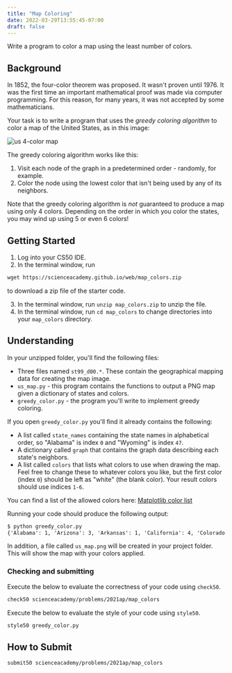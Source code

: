 ```yaml
---
title: "Map Coloring"
date: 2022-03-29T13:55:45-07:00
draft: false
---
```


Write a program to color a map using the least number of colors.
<!--more-->

## Background

In 1852, the four-color theorem was proposed. It wasn't proven until 1976. It was the first time an important mathematical proof was made via computer programming. For this reason, for many years, it was not accepted by some mathematicians.

Your task is to write a program that uses the *greedy coloring algorithm* to color a map of the United States, as in this image:

![us 4-color map](/web/us_map_4color.png)

The greedy coloring algorithm works like this:

1. Visit each node of the graph in a predetermined order - randomly, for example.
2. Color the node using the lowest color that isn't being used by any of its neighbors.

Note that the greedy coloring algorithm is *not* guaranteed to produce a map using only 4 colors. Depending on the order in which you color the states, you may wind up using 5 or even 6 colors!

## Getting Started

1. Log into your CS50 IDE.
2. In the terminal window, run

```md
wget https://scienceacademy.github.io/web/map_colors.zip
```

 to download a zip file of the starter code.

3. In the terminal window, run `unzip map_colors.zip` to unzip the file.
4. In the terminal window, run `cd map_colors` to change directories into your `map_colors` directory.

## Understanding

In your unzipped folder, you'll find the following files:

* Three files named `st99_d00.*`. These contain the geographical mapping data for creating the map image.
* `us_map.py` - this program contains the functions to output a PNG map given a dictionary of states and colors.
* `greedy_color.py` - the program you'll write to implement greedy coloring.

If you open `greedy_color.py` you'll find it already contains the following:

* A list called `state_names` containing the state names in alphabetical order, so "Alabama" is index `0` and "Wyoming" is index `47`.
* A dictionary called `graph` that contains the graph data describing each state's neighbors.
* A list called `colors` that lists what colors to use when drawing the map. Feel free to change these to whatever colors you like, but the first color (index `0`) should be left as "white" (the blank color). Your result colors should use indices `1-6`.

You can find a list of the allowed colors here:
[Matplotlib color list](<https://matplotlib.org/stable/gallery/color/named_colors.html>)

Running your code should produce the following output:

```md
$ python greedy_color.py
{'Alabama': 1, 'Arizona': 3, 'Arkansas': 1, 'California': 4, 'Colorado': 2, 'Connecticut': 2, 'Delaware': 3, 'Florida': 2, 'Georgia': 3, 'Idaho': 3, 'Illinois': 3, 'Indiana': 2, 'Iowa': 1, 'Kansas': 1, 'Kentucky': 1, 'Louisiana': 3, 'Maine': 1, 'Maryland': 4, 'Massachusetts': 3, 'Michigan': 1, 'Minnesota': 3, 'Mississippi': 2, 'Missouri': 2, 'Montana': 1, 'Nebraska': 3, 'Nevada': 2, 'New Hampshire': 2, 'New Jersey': 2, 'New Mexico': 1, 'New York': 4, 'North Carolina': 2, 'North Dakota': 3, 'Ohio': 3, 'Oklahoma': 3, 'Oregon': 1, 'Pennsylvania': 1, 'Rhode Island': 1, 'South Carolina': 1, 'South Dakota': 2, 'Tennessee': 4, 'Texas': 2, 'Utah': 1, 'Vermont': 1, 'Virginia': 3, 'Washington': 2, 'West Virginia': 2, 'Wisconsin': 2, 'Wyoming': 4}
```

In addition, a file called `us_map.png` will be created in your project folder. This will show the map with your colors applied.

### Checking and submitting

Execute the below to evaluate the correctness of your code using `check50`.

```md
check50 scienceacademy/problems/2021ap/map_colors
```

Execute the below to evaluate the style of your code using `style50`.

```md
style50 greedy_color.py
```

## How to Submit

```md
submit50 scienceacademy/problems/2021ap/map_colors
```